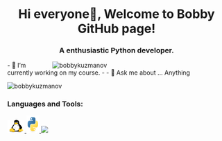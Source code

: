 <h1 align="center">Hi everyone👋, Welcome to Bobby GitHub page!</h1>
<h3 align="center">A enthusiastic Python developer.</h3>
<p><img align="right" width="400" src="https://github-readme-streak-stats.herokuapp.com/?user=bobbykuzmanov&&show_icons=true&theme=tokyonight" alt="bobbykuzmanov" /></p>
- 🌱 I’m currently working on my course.
- 
- 💬 Ask me about ... Anything

<p align="left"> <img src="https://komarev.com/ghpvc/?username=bobbykuzmanov&label=Profile%20views&color=0e75b6&style=flat" alt="bobbykuzmanov" /> </p>

<h3 align="left">Languages and Tools:</h3>
<p align="left"> <a href="https://www.linux.org/" target="_blank" rel="noreferrer"> <img src="https://raw.githubusercontent.com/devicons/devicon/master/icons/linux/linux-original.svg" alt="linux" width="40" height="30"/> </a> <a href="https://www.python.org" target="_blank" rel="noreferrer"> <img src="https://raw.githubusercontent.com/devicons/devicon/master/icons/python/python-original.svg" alt="python" width="30" height="40"/>
<img width='30' src="https://cdn.jsdelivr.net/gh/devicons/devicon/icons/pycharm/pycharm-original.svg" />  
  

